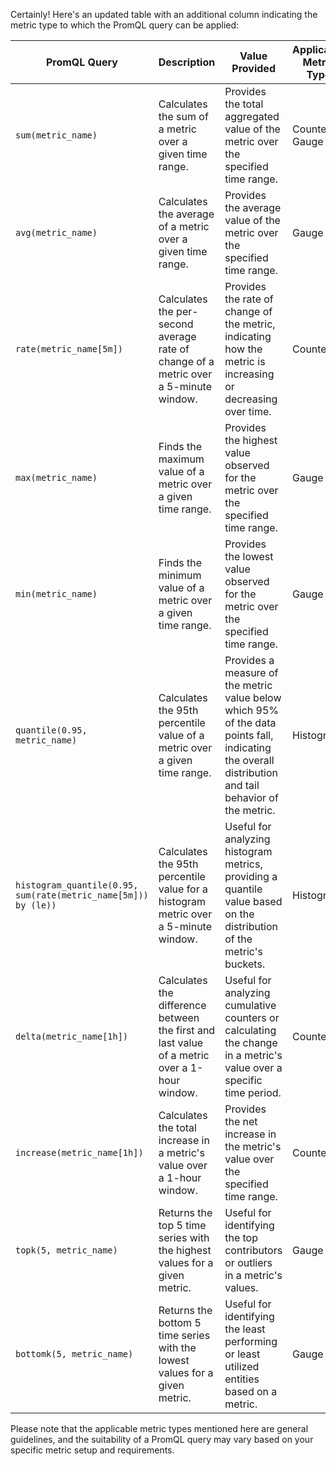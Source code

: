  Certainly! Here's an updated table with an additional column indicating the metric type to which the PromQL query can be applied:

 | PromQL Query | Description | Value Provided | Applicable Metric Type |
 |----------------------------------------------------------|----------------------------------------------------------------------------------------------------------|---------------------------------------------------------------------------------------------------------------------------------------------------|------------------------|
 | `sum(metric_name)` | Calculates the sum of a metric over a given time range. | Provides the total aggregated value of the metric over the specified time range. | Counter, Gauge |
 | `avg(metric_name)` | Calculates the average of a metric over a given time range. | Provides the average value of the metric over the specified time range. | Gauge |
 | `rate(metric_name[5m])` | Calculates the per-second average rate of change of a metric over a 5-minute window. | Provides the rate of change of the metric, indicating how the metric is increasing or decreasing over time. | Counter |
 | `max(metric_name)` | Finds the maximum value of a metric over a given time range. | Provides the highest value observed for the metric over the specified time range. | Gauge |
 | `min(metric_name)` | Finds the minimum value of a metric over a given time range. | Provides the lowest value observed for the metric over the specified time range. | Gauge |
 | `quantile(0.95, metric_name)` | Calculates the 95th percentile value of a metric over a given time range. | Provides a measure of the metric value below which 95% of the data points fall, indicating the overall distribution and tail behavior of the metric. | Histogram |
 | `histogram_quantile(0.95, sum(rate(metric_name[5m])) by (le))` | Calculates the 95th percentile value for a histogram metric over a 5-minute window. | Useful for analyzing histogram metrics, providing a quantile value based on the distribution of the metric's buckets. | Histogram |
 | `delta(metric_name[1h])` | Calculates the difference between the first and last value of a metric over a 1-hour window. | Useful for analyzing cumulative counters or calculating the change in a metric's value over a specific time period. | Counter |
 | `increase(metric_name[1h])` | Calculates the total increase in a metric's value over a 1-hour window. | Provides the net increase in the metric's value over the specified time range. | Counter |
 | `topk(5, metric_name)` | Returns the top 5 time series with the highest values for a given metric. | Useful for identifying the top contributors or outliers in a metric's values. | Gauge |
 | `bottomk(5, metric_name)` | Returns the bottom 5 time series with the lowest values for a given metric. | Useful for identifying the least performing or least utilized entities based on a metric. | Gauge |

 Please note that the applicable metric types mentioned here are general guidelines, and the suitability of a PromQL query may vary based on your specific metric setup and requirements.
